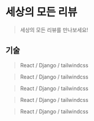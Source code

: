 # 세상의 모든 리뷰

> 세상의 모든 리뷰를 만나보세요!

## 기술

> React / Django / tailwindcss

> React / Django / tailwindcss

> React / Django / tailwindcss

> React / Django / tailwindcss

> React / Django / tailwindcss
